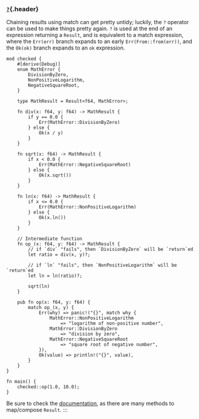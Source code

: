 ### [`?`](#){.header}

Chaining results using match can get pretty untidy; luckily, the `?`
operator can be used to make things pretty again. `?` is used at the end
of an expression returning a `Result`, and is equivalent to a match
expression, where the `Err(err)` branch expands to an early
`Err(From::from(err))`, and the `Ok(ok)` branch expands to an `ok`
expression.

    mod checked {
        #[derive(Debug)]
        enum MathError {
            DivisionByZero,
            NonPositiveLogarithm,
            NegativeSquareRoot,
        }

        type MathResult = Result<f64, MathError>;

        fn div(x: f64, y: f64) -> MathResult {
            if y == 0.0 {
                Err(MathError::DivisionByZero)
            } else {
                Ok(x / y)
            }
        }

        fn sqrt(x: f64) -> MathResult {
            if x < 0.0 {
                Err(MathError::NegativeSquareRoot)
            } else {
                Ok(x.sqrt())
            }
        }

        fn ln(x: f64) -> MathResult {
            if x <= 0.0 {
                Err(MathError::NonPositiveLogarithm)
            } else {
                Ok(x.ln())
            }
        }

        // Intermediate function
        fn op_(x: f64, y: f64) -> MathResult {
            // if `div` "fails", then `DivisionByZero` will be `return`ed
            let ratio = div(x, y)?;

            // if `ln` "fails", then `NonPositiveLogarithm` will be `return`ed
            let ln = ln(ratio)?;

            sqrt(ln)
        }

        pub fn op(x: f64, y: f64) {
            match op_(x, y) {
                Err(why) => panic!("{}", match why {
                    MathError::NonPositiveLogarithm
                        => "logarithm of non-positive number",
                    MathError::DivisionByZero
                        => "division by zero",
                    MathError::NegativeSquareRoot
                        => "square root of negative number",
                }),
                Ok(value) => println!("{}", value),
            }
        }
    }

    fn main() {
        checked::op(1.0, 10.0);
    }

Be sure to check the
[documentation](https://doc.rust-lang.org/std/result/index.html), as
there are many methods to map/compose `Result`.
:::

